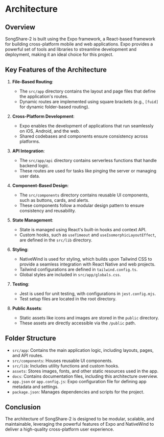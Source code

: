 # Architecture

## Overview

SongShare-2 is built using the Expo framework, a React-based framework for building cross-platform mobile and web applications. Expo provides a powerful set of tools and libraries to streamline development and deployment, making it an ideal choice for this project.

## Key Features of the Architecture

1. **File-Based Routing**:

   - The `src/app` directory contains the layout and page files that define the application's routes.
   - Dynamic routes are implemented using square brackets (e.g., `[fuid]` for dynamic folder-based routing).

2. **Cross-Platform Development**:

   - Expo enables the development of applications that run seamlessly on iOS, Android, and the web.
   - Shared codebases and components ensure consistency across platforms.

3. **API Integration**:

   - The `src/app/api` directory contains serverless functions that handle backend logic.
   - These routes are used for tasks like pinging the server or managing user data.

4. **Component-Based Design**:

   - The `src/components` directory contains reusable UI components, such as buttons, cards, and alerts.
   - These components follow a modular design pattern to ensure consistency and reusability.

5. **State Management**:

   - State is managed using React's built-in hooks and context API.
   - Custom hooks, such as `useTimeout` and `useIsomorphicLayoutEffect`, are defined in the `src/lib` directory.

6. **Styling**:

   - NativeWind is used for styling, which builds upon Tailwind CSS to provide a seamless integration with React Native and web projects.
   - Tailwind configurations are defined in `tailwind.config.ts`.
   - Global styles are included in `src/app/globals.css`.

7. **Testing**:

   - Jest is used for unit testing, with configurations in `jest.config.mjs`.
   - Test setup files are located in the root directory.

8. **Public Assets**:
   - Static assets like icons and images are stored in the `public` directory.
   - These assets are directly accessible via the `/public` path.

## Folder Structure

- `src/app`: Contains the main application logic, including layouts, pages, and API routes.
- `src/components`: Houses reusable UI components.
- `src/lib`: Includes utility functions and custom hooks.
- `assets`: Stores images, fonts, and other static resources used in the app.
- `docs`: Contains documentation files, including this architecture overview.
- `app.json` or `app.config.js`: Expo configuration file for defining app metadata and settings.
- `package.json`: Manages dependencies and scripts for the project.

## Conclusion

The architecture of SongShare-2 is designed to be modular, scalable, and maintainable, leveraging the powerful features of Expo and NativeWind to deliver a high-quality cross-platform user experience.
